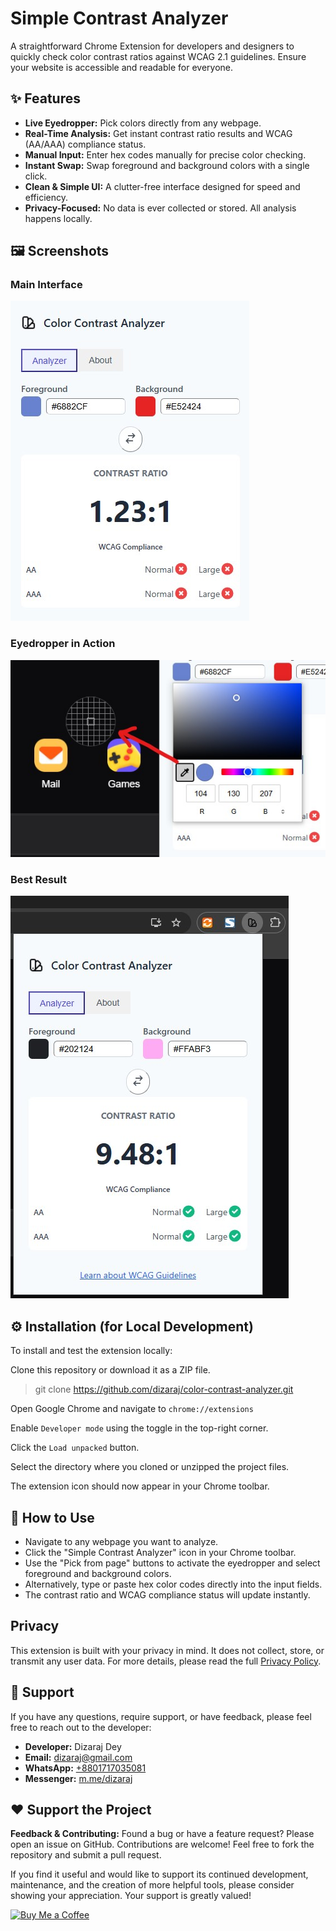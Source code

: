 # Simple Contrast Analyzer
A straightforward Chrome Extension for developers and designers to quickly check color contrast ratios against WCAG 2.1 guidelines. Ensure your website is accessible and readable for everyone.

## ✨ Features
+ **Live Eyedropper:** Pick colors directly from any webpage.
+ **Real-Time Analysis:** Get instant contrast ratio results and WCAG (AA/AAA) compliance status.
+ **Manual Input:** Enter hex codes manually for precise color checking.
+ **Instant Swap:** Swap foreground and background colors with a single click.
+ **Clean & Simple UI:** A clutter-free interface designed for speed and efficiency.
+ **Privacy-Focused:** No data is ever collected or stored. All analysis happens locally.

## 🖼️ Screenshots
### Main Interface
![Main Interface](assets/screenshot2.jpg)

### Eyedropper in Action
![Eyedropper in Action](assets/screenshot3.jpg)

### Best Result
![Best Result](assets/screenshot1.jpg)


## ⚙️ Installation (for Local Development)
To install and test the extension locally:

Clone this repository or download it as a ZIP file.

> git clone https://github.com/dizaraj/color-contrast-analyzer.git

Open Google Chrome and navigate to `chrome://extensions`

Enable `Developer mode` using the toggle in the top-right corner.

Click the `Load unpacked` button.

Select the directory where you cloned or unzipped the project files.

The extension icon should now appear in your Chrome toolbar.

## 📖 How to Use
* Navigate to any webpage you want to analyze.
* Click the "Simple Contrast Analyzer" icon in your Chrome toolbar.
* Use the "Pick from page" buttons to activate the eyedropper and select foreground and background colors.
* Alternatively, type or paste hex color codes directly into the input fields.
* The contrast ratio and WCAG compliance status will update instantly.

## Privacy
This extension is built with your privacy in mind. It does not collect, store, or transmit any user data. For more details, please read the full [Privacy Policy](./PRIVACY.md).

## 💬 Support
If you have any questions, require support, or have feedback, please feel free to reach out to the developer:

* **Developer:** Dizaraj Dey
* **Email:** [dizaraj@gmail.com](mailto:dizaraj@gmail.com)
* **WhatsApp:** [+8801717035081](https://wa.me/8801717035081)
* **Messenger:** [m.me/dizaraj](https://m.me/dizaraj)

## ❤️ Support the Project
**Feedback & Contributing:**
Found a bug or have a feature request? Please open an issue on GitHub.
Contributions are welcome! Feel free to fork the repository and submit a pull request.

If you find it useful and would like to support its continued development, maintenance, and the creation of more helpful tools, please consider showing your appreciation. Your support is greatly valued!

<a href="https://coff.ee/dizaraj" target="_blank"><img src="https://img.shields.io/badge/Buy%20Me%20a%20Coffee-ffdd00?style=for-the-badge&logo=buy-me-a-coffee&logoColor=black" alt="Buy Me a Coffee"></a>